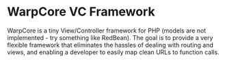 # WarpCore VC Framework

WarpCore is a tiny View/Controller framework for PHP (models are not implemented - try something like RedBean).  The goal is to provide a very flexible framework that eliminates the hassles of dealing with routing and views, and enabling a developer to easily map clean URLs to function calls.